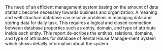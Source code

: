 The need of an efficient management system basing on the amount of data statistic become necessary towards business and organization. A meaning and well structure database can resolve problems in managing data and storing data for daily task. This requires a logical and closed connection between database properties such as entity, domain, and type of attribute inside each entity. This report de-scribes the entities, relations, domains, and type of attributes for database of Rental House Manage-ment System which shows detailly information about the system. 
